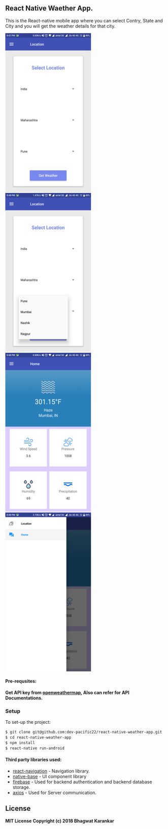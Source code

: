 ## React Native Waether App.

 This is the React-native mobile app where you can select Contry, State and City and you will get the weather details for that city.

<img src="screenshots/Screenshot_2018-09-08-20-47-59-962_com.weatherapp.png" width="270" height="500">
<img src="Screenshots/Screenshot_2018-09-08-20-48-08-144_com.weatherapp.png" width="270" height="500">

<img src="screenshots/Screenshot_2018-09-08-20-48-53-556_com.weatherapp.png" width="270" height="500">
<img src="screenshots/Screenshot_2018-09-08-20-48-45-061_com.weatherapp.png" width="270" height="500">


#### Pre-requsites: 
 
**Get API key from [openweathermap](https://api.openweathermap.org/api), Also can refer for API Documentations.**

### Setup
To set-up the project: 
```sh
$ git clone git@github.com:dev-pacific22/react-native-weather-app.git
$ cd react-native-weather-app
$ npm install 
$ react-native run-android
```

#### Third party libraries used: 

* [react-navigation](https://reactnavigation.org/) - Navigation library.
* [native-base](http://nativebase.io) - UI component library
* [firebase](https://console.firebase.google.com) - Used for backend authentication and backend database storage.
* [axios](https://github.com/axios/axios) - Used for Server communication.




License
----
**MIT License**
**Copyright (c) 2018 Bhagwat Karankar**
